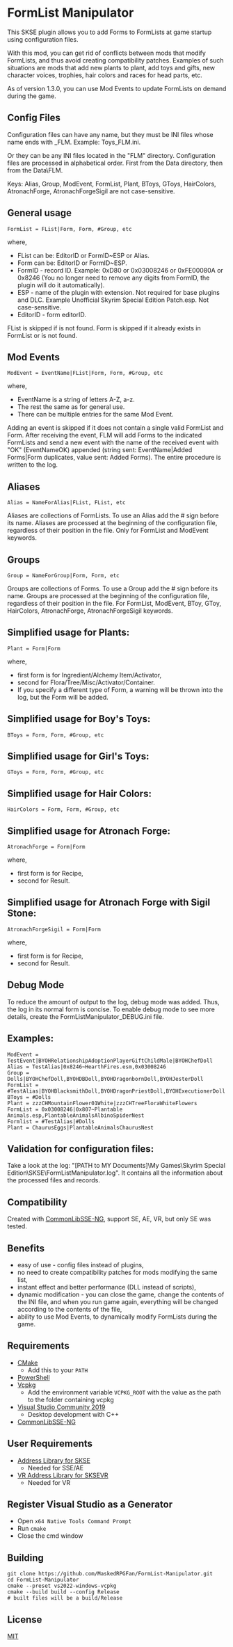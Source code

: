 # FormList Manipulator

This SKSE plugin allows you to add Forms to FormLists at game startup using configuration files. 

With this mod, you can get rid of conflicts between mods that modify FormLists, and thus avoid creating compatibility patches. Examples of such situations are mods that add new plants to plant, add toys and gifts, new character voices, trophies, hair colors and races for head parts, etc.

As of version 1.3.0, you can use Mod Events to update FormLists on demand during the game.

## Config Files

Configuration files can have any name, but they must be INI files whose name ends with _FLM. Example: Toys_FLM.ini.

Or they can be any INI files located in the "FLM" directory.
Configuration files are processed in alphabetical order. First from the Data directory, then from the Data\FLM.

Keys: Alias, Group, ModEvent, FormList, Plant, BToys, GToys, HairColors, AtronachForge, AtronachForgeSigil are not case-sensitive.

##  General usage

```FormList = FList|Form, Form, #Group, etc```

where,
* FList can be: EditorID or FormID~ESP or Alias.
* Form can be: EditorID or FormID~ESP.
* FormID - record ID. Example: 0xD80 or 0x03008246 or 0xFE00080A or 0x8246 (You no longer need to remove any digits from FormID, the plugin will do it automatically).
* ESP - name of the plugin with extension. Not required for base plugins and DLC. Example Unofficial Skyrim Special Edition Patch.esp. Not case-sensitive.
* EditorID - form editorID.

FList  is skipped if is not found. Form is skipped if it already exists in FormList or is not found.


## Mod Events
```ModEvent = EventName|FList|Form, Form, #Group, etc```

where,
* EventName is a string of letters A-Z, a-z.
* The rest the same as for general use.
* There can be multiple entries for the same Mod Event.

Adding an event is skipped if it does not contain a single valid FormList and Form. After receiving the event, FLM will add Forms to the indicated FormLists and send a new event with the name of the received event with "OK" (EventNameOK) appended (string sent: EventName|Added Forms|Form duplicates, value sent: Added Forms). The entire procedure is written to the log.

##  Aliases

```Alias = NameForAlias|FList, FList, etc```

Aliases are collections of FormLists. To use an Alias add the # sign before its name. Aliases are processed at the beginning of the configuration file, regardless of their position in the file. Only for FormList and ModEvent keywords.
##  Groups

```Group = NameForGroup|Form, Form, etc```

Groups are collections of Forms. To use a Group add the # sign before its name. Groups are processed at the beginning of the configuration file, regardless of their position in the file. For FormList, ModEvent, BToy, GToy, HairColors, AtronachForge, AtronachForgeSigil keywords.

## Simplified usage for Plants:

```Plant = Form|Form```

where,
* first form is for Ingredient/Alchemy Item/Activator,
* second for Flora/Tree/Misc/Activator/Container.
* If you specify a different type of Form, a warning will be thrown into the log, but the Form will be added.

## Simplified usage for Boy's Toys:

```BToys = Form, Form, #Group, etc```

## Simplified usage for Girl's Toys:

```GToys = Form, Form, #Group, etc```


## Simplified usage for Hair Colors:

```HairColors = Form, Form, #Group, etc```

## Simplified usage for Atronach Forge:

```AtronachForge = Form|Form```

where,
* first form is for Recipe,
* second for Result.

## Simplified usage for Atronach Forge with Sigil Stone:

```AtronachForgeSigil = Form|Form```

where,
* first form is for Recipe,
* second for Result.



## Debug Mode

To reduce the amount of output to the log, debug mode was added. Thus, the log in its normal form is concise.
To enable debug mode to see more details, create the FormListManipulator_DEBUG.ini file.

## Examples:
```
ModEvent = TestEvent|BYOHRelationshipAdoptionPlayerGiftChildMale|BYOHChefDoll
Alias = TestAlias|0x8246~HearthFires.esm,0x03008246
Group = Dolls|BYOHChefDoll,BYOHDBDoll,BYOHDragonbornDoll,BYOHJesterDoll
FormList = #TestAlias|BYOHBlacksmithDoll,BYOHDragonPriestDoll,BYOHExecutionerDoll
BToys = #Dolls
Plant = zzzCHMountainFlower01White|zzzCHTreeFloraWhiteFlowers
FormList = 0x03008246|0x807~Plantable Animals.esp,PlantableAnimalsAlbinoSpiderNest
Formlist = #TestAlias|#Dolls
Plant = ChaurusEggs|PlantableAnimalsChaurusNest
```

## Validation for configuration files:
Take a look at the log: "[PATH to MY Documents]\My Games\Skyrim Special Edition\SKSE\FormListManipulator.log". It contains all the information about the processed files and records.

## Compatibility
Created with [CommonLibSSE-NG](https://github.com/CharmedBaryon/CommonLibSSE-NG), support SE, AE, VR, but only SE was tested.

## Benefits
* easy of use - config files instead of plugins,
* no need to create compatibility patches for mods modifying the same list,
* instant effect and better performance (DLL instead of scripts),
* dynamic modification - you can close the game, change the contents of the INI file, and when you run game again, everything will be changed according to the contents of the file,
* ability to use Mod Events, to dynamically modify FormLists during the game.

## Requirements
* [CMake](https://cmake.org/)
	* Add this to your `PATH`
* [PowerShell](https://github.com/PowerShell/PowerShell/releases/latest)
* [Vcpkg](https://github.com/microsoft/vcpkg)
	* Add the environment variable `VCPKG_ROOT` with the value as the path to the folder containing vcpkg
* [Visual Studio Community 2019](https://visualstudio.microsoft.com/)
	* Desktop development with C++
* [CommonLibSSE-NG](https://github.com/CharmedBaryon/CommonLibSSE-NG)

## User Requirements
* [Address Library for SKSE](https://www.nexusmods.com/skyrimspecialedition/mods/32444)
	* Needed for SSE/AE
* [VR Address Library for SKSEVR](https://www.nexusmods.com/skyrimspecialedition/mods/58101)
	* Needed for VR

## Register Visual Studio as a Generator
* Open `x64 Native Tools Command Prompt`
* Run `cmake`
* Close the cmd window

## Building
```
git clone https://github.com/MaskedRPGFan/FormList-Manipulator.git
cd FormList-Manipulator
cmake --preset vs2022-windows-vcpkg
cmake --build build --config Release
# built files will be a build/Release
```
## License
[MIT](LICENSE)
